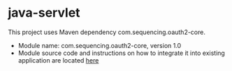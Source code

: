 # java-servlet

This project uses Maven dependency com.sequencing.oauth2-core.

* Module name: com.sequencing.oauth2-core, version 1.0
* Module source code and instructions on how to integrate it into existing application are located [here](https://github.com/SequencingDOTcom/Maven-Android-plugin)
